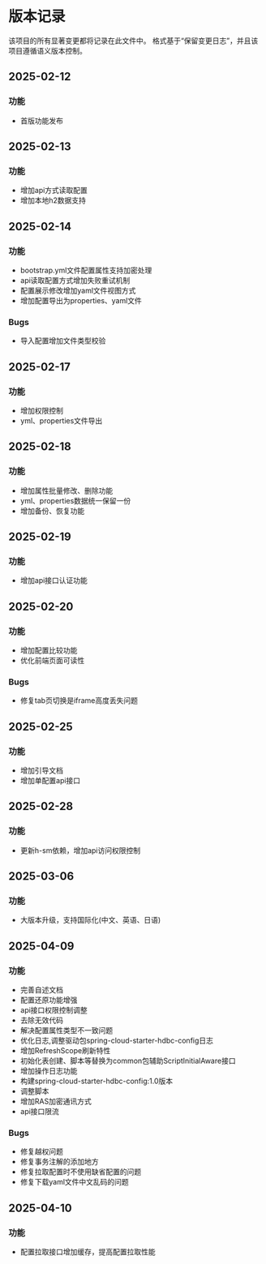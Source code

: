 # 版本记录

该项目的所有显著变更都将记录在此文件中。
格式基于“保留变更日志”，并且该项目遵循语义版本控制。


## 2025-02-12
### 功能
- 首版功能发布

## 2025-02-13
### 功能
- 增加api方式读取配置
- 增加本地h2数据支持

## 2025-02-14
### 功能
- bootstrap.yml文件配置属性支持加密处理
- api读取配置方式增加失败重试机制
- 配置展示修改增加yaml文件视图方式
- 增加配置导出为properties、yaml文件

### Bugs
- 导入配置增加文件类型校验

## 2025-02-17
### 功能
- 增加权限控制
- yml、properties文件导出

## 2025-02-18
### 功能
- 增加属性批量修改、删除功能
- yml、properties数据统一保留一份
- 增加备份、恢复功能

## 2025-02-19
### 功能
- 增加api接口认证功能

## 2025-02-20
### 功能
- 增加配置比较功能
- 优化前端页面可读性

### Bugs
- 修复tab页切换是iframe高度丢失问题

## 2025-02-25
### 功能
- 增加引导文档
- 增加单配置api接口

## 2025-02-28
### 功能
- 更新h-sm依赖，增加api访问权限控制

## 2025-03-06
### 功能
- 大版本升级，支持国际化(中文、英语、日语)

## 2025-04-09
### 功能
- 完善自述文档
- 配置还原功能增强
- api接口权限控制调整
- 去除无效代码
- 解决配置属性类型不一致问题
- 优化日志,调整驱动包spring-cloud-starter-hdbc-config日志
- 增加RefreshScope刷新特性
- 初始化表创建、脚本等替换为common包辅助ScriptInitialAware接口
- 增加操作日志功能
- 构建spring-cloud-starter-hdbc-config:1.0版本
- 调整脚本
- 增加RAS加密通讯方式
- api接口限流

### Bugs
- 修复越权问题
- 修复事务注解的添加地方
- 修复拉取配置时不使用缺省配置的问题
- 修复下载yaml文件中文乱码的问题

## 2025-04-10
### 功能
- 配置拉取接口增加缓存，提高配置拉取性能